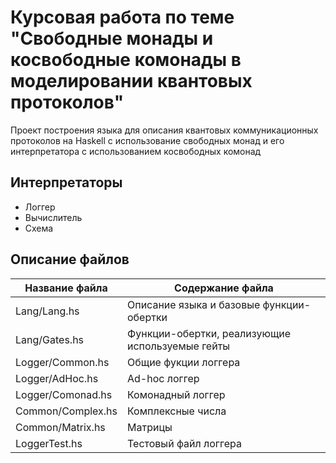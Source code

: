 Курсовая работа по теме "Свободные монады и косвободные комонады в моделировании квантовых протоколов"
======================================================================================================

Проект построения языка для описания квантовых коммуникационных протоколов на Haskell с использование свободных монад и его интерпретатора с использованием косвободных комонад

Интерпретаторы
--------------
* Логгер
* Вычислитель
* Схема

Описание файлов
---------------

Название файла     | Содержание файла
-------------------|--------------------
Lang/Lang.hs       | Описание языка и базовые функции-обертки 
Lang/Gates.hs      | Функции-обертки, реализующие используемые гейты
Logger/Common.hs   | Общие фукции логгера
Logger/AdHoc.hs    | Ad-hoc логгер
Logger/Comonad.hs  | Комонадный логгер
Common/Complex.hs  | Комплексные числа
Common/Matrix.hs   | Матрицы
LoggerTest.hs      | Тестовый файл логгера